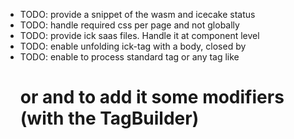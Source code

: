 - TODO: provide a snippet of the wasm and icecake status  
- TODO: handle required css per page and not globally
- TODO: provide ick saas files. Handle it at component level
- TODO: enable unfolding ick-tag with a body, closed by </ick>
- TODO: enable to process standard tag or any tag like <h1> or <mytip/> and to add it some modifiers (with the TagBuilder)


